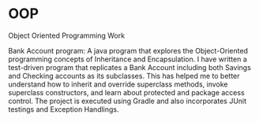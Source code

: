 # OOP
Object Oriented Programming Work

Bank Account program:
A java program that explores the Object-Oriented programming concepts of Inheritance and Encapsulation. I have written a test-driven program that replicates a Bank Account including both Savings and Checking accounts as its subclasses. This has helped me to better understand how to inherit and override superclass methods, invoke superclass constructors, and learn about protected and package access control. The project is executed using Gradle and also incorporates JUnit testings and Exception Handlings.
